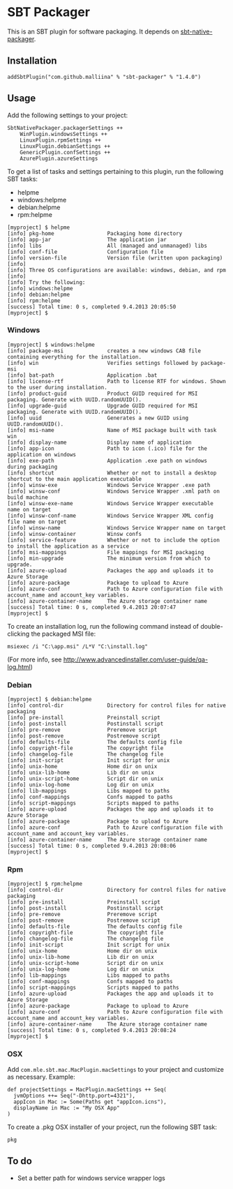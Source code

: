 # SBT Packager #

This is an SBT plugin for software packaging. It depends on [sbt-native-packager](https://github.com/sbt/sbt-native-packager).

## Installation ##

    addSbtPlugin("com.github.malliina" % "sbt-packager" % "1.4.0")

## Usage ##

Add the following settings to your project:

```
SbtNativePackager.packagerSettings ++
    WinPlugin.windowsSettings ++
    LinuxPlugin.rpmSettings ++
    LinuxPlugin.debianSettings ++
    GenericPlugin.confSettings ++
    AzurePlugin.azureSettings
```

To get a list of tasks and settings pertaining to this plugin, run the following SBT tasks:
- helpme
- windows:helpme
- debian:helpme
- rpm:helpme

```
[myproject] $ helpme
[info] pkg-home                 Packaging home directory
[info] app-jar                  The application jar
[info] libs                     All (managed and unmanaged) libs
[info] conf-file                Configuration file
[info] version-file             Version file (written upon packaging)
[info]
[info] Three OS configurations are available: windows, debian, and rpm
[info]
[info] Try the following:
[info] windows:helpme
[info] debian:helpme
[info] rpm:helpme
[success] Total time: 0 s, completed 9.4.2013 20:05:50
[myproject] $
```

### Windows ###

```
[myproject] $ windows:helpme
[info] package-msi              creates a new windows CAB file containing everything for the installation.
[info] win                      Verifies settings followed by package-msi
[info] bat-path                 Application .bat
[info] license-rtf              Path to license RTF for windows. Shown to the user during installation.
[info] product-guid             Product GUID required for MSI packaging. Generate with UUID.randomUUID().
[info] upgrade-guid             Upgrade GUID required for MSI packaging. Generate with UUID.randomUUID().
[info] uuid                     Generates a new GUID using UUID.randomUUID().
[info] msi-name                 Name of MSI package built with task win
[info] display-name             Display name of application
[info] app-icon                 Path to icon (.ico) file for the application on windows
[info] exe-path                 Application .exe path on windows during packaging
[info] shortcut                 Whether or not to install a desktop shortcut to the main application executable
[info] winsw-exe                Windows Service Wrapper .exe path
[info] winsw-conf               Windows Service Wrapper .xml path on build machine
[info] winsw-exe-name           Windows Service Wrapper executable name on target
[info] winsw-conf-name          Windows Service Wrapper XML config file name on target
[info] winsw-name               Windows Service Wrapper name on target
[info] winsw-container          Winsw confs
[info] service-feature          Whether or not to include the option to install the application as a service
[info] msi-mappings             File mappings for MSI packaging
[info] min-upgrade              The minimum version from which to upgrade.
[info] azure-upload             Packages the app and uploads it to Azure Storage
[info] azure-package            Package to upload to Azure
[info] azure-conf               Path to Azure configuration file with account_name and account_key variables.
[info] azure-container-name     The Azure storage container name
[success] Total time: 0 s, completed 9.4.2013 20:07:47
[myproject] $
```

To create an installation log, run the following command instead of double-clicking the packaged MSI file:

```
msiexec /i "C:\app.msi" /L*V "C:\install.log"
```

(For more info, see http://www.advancedinstaller.com/user-guide/qa-log.html)

### Debian ###

```
[myproject] $ debian:helpme
[info] control-dir              Directory for control files for native packaging
[info] pre-install              Preinstall script
[info] post-install             Postinstall script
[info] pre-remove               Preremove script
[info] post-remove              Postremove script
[info] defaults-file            The defaults config file
[info] copyright-file           The copyright file
[info] changelog-file           The changelog file
[info] init-script              Init script for unix
[info] unix-home                Home dir on unix
[info] unix-lib-home            Lib dir on unix
[info] unix-script-home         Script dir on unix
[info] unix-log-home            Log dir on unix
[info] lib-mappings             Libs mapped to paths
[info] conf-mappings            Confs mapped to paths
[info] script-mappings          Scripts mapped to paths
[info] azure-upload             Packages the app and uploads it to Azure Storage
[info] azure-package            Package to upload to Azure
[info] azure-conf               Path to Azure configuration file with account_name and account_key variables.
[info] azure-container-name     The Azure storage container name
[success] Total time: 0 s, completed 9.4.2013 20:08:06
[myproject] $
```

### Rpm ###

```
[myproject] $ rpm:helpme
[info] control-dir              Directory for control files for native packaging
[info] pre-install              Preinstall script
[info] post-install             Postinstall script
[info] pre-remove               Preremove script
[info] post-remove              Postremove script
[info] defaults-file            The defaults config file
[info] copyright-file           The copyright file
[info] changelog-file           The changelog file
[info] init-script              Init script for unix
[info] unix-home                Home dir on unix
[info] unix-lib-home            Lib dir on unix
[info] unix-script-home         Script dir on unix
[info] unix-log-home            Log dir on unix
[info] lib-mappings             Libs mapped to paths
[info] conf-mappings            Confs mapped to paths
[info] script-mappings          Scripts mapped to paths
[info] azure-upload             Packages the app and uploads it to Azure Storage
[info] azure-package            Package to upload to Azure
[info] azure-conf               Path to Azure configuration file with account_name and account_key variables.
[info] azure-container-name     The Azure storage container name
[success] Total time: 0 s, completed 9.4.2013 20:08:24
[myproject] $
```

### OSX ###

Add `com.mle.sbt.mac.MacPlugin.macSettings` to your project and customize as necessary. Example:

```
def projectSettings = MacPlugin.macSettings ++ Seq(
  jvmOptions ++= Seq("-Dhttp.port=4321"),
  appIcon in Mac := Some(Paths get "appIcon.icns"),
  displayName in Mac := "My OSX App"
)
```

To create a .pkg OSX installer of your project, run the following SBT task:

```
pkg
```

## To do ##

- Set a better path for windows service wrapper logs

